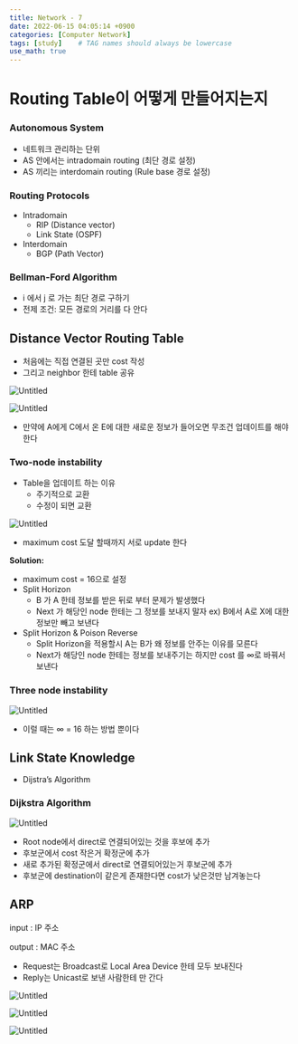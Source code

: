 ```yaml
---
title: Network - 7
date: 2022-06-15 04:05:14 +0900
categories: [Computer Network]
tags: [study]    # TAG names should always be lowercase
use_math: true
---
```


# Routing Table이 어떻게 만들어지는지

### Autonomous System

- 네트워크 관리하는 단위
- AS 안에서는 intradomain routing (최단 경로 설정)
- AS 끼리는 interdomain routing (Rule base 경로 설정)

### Routing Protocols

- Intradomain
    - RIP (Distance vector)
    - Link State (OSPF)
- Interdomain
    - BGP (Path Vector)

### Bellman-Ford Algorithm

- i 에서 j 로 가는 최단 경로 구하기
- 전제 조건: 모든 경로의 거리를 다 안다

## Distance Vector Routing Table

- 처음에는 직접 연결된 곳만 cost 작성
- 그리고 neighbor 한테 table 공유

![Untitled](https://s3-us-west-2.amazonaws.com/secure.notion-static.com/fb9fc70e-4ede-46fe-b31d-7e8662c7cb1c/Untitled.png)

![Untitled](https://s3-us-west-2.amazonaws.com/secure.notion-static.com/87137f88-4b09-4dee-9959-9924969fdf1e/Untitled.png)

- 만약에 A에게 C에서 온 E에 대한 새로운 정보가 들어오면 무조건 업데이트를 해야한다

### Two-node instability

- Table을 업데이트 하는 이유
    - 주기적으로 교환
    - 수정이 되면 교환

![Untitled](https://s3-us-west-2.amazonaws.com/secure.notion-static.com/d311c4d0-db31-419b-99dc-188ab3a5e7ca/Untitled.png)

- maximum cost 도달 할때까지 서로 update 한다

**Solution:**

- maximum cost = 16으로 설정
- Split Horizon
    - B 가 A 한테 정보를 받은 뒤로 부터 문제가 발생했다
    - Next 가 해당인 node 한테는 그 정보를 보내지 말자
    ex) B에서 A로 X에 대한 정보만 빼고 보낸다
- Split Horizon & Poison Reverse
    - Split Horizon을 적용할시 A는 B가 왜 정보를 안주는 이유를 모른다
    - Next가 해당인 node 한테는 정보를 보내주기는 하지만 cost 를 $\infty$로 바꿔서 보낸다

### Three node instability

![Untitled](https://s3-us-west-2.amazonaws.com/secure.notion-static.com/f2d30fb1-cbbf-4fdb-8fcb-f5ebec010156/Untitled.png)

- 이럴 때는 $\infty$ = 16 하는 방법 뿐이다

## Link State Knowledge

- Dijstra’s Algorithm

### Dijkstra Algorithm

![Untitled](https://s3-us-west-2.amazonaws.com/secure.notion-static.com/18ddc8c5-aa2a-4b76-8ae5-affe1639bed8/Untitled.png)

- Root node에서 direct로 연결되어있는 것을 후보에 추가
- 후보군에서 cost 작은거 확정군에 추가
- 새로 추가된 확정군에서 direct로 연결되어있는거 후보군에 추가
- 후보군에 destination이 같은게 존재한다면 cost가 낮은것만 남겨놓는다

## ARP

input : IP 주소

output : MAC 주소

- Request는 Broadcast로  Local Area Device 한테 모두 보내진다
- Reply는 Unicast로 보낸 사람한테 만 간다

![Untitled](https://s3-us-west-2.amazonaws.com/secure.notion-static.com/b20cc516-1824-440e-855e-fbc9295aced9/Untitled.png)

![Untitled](https://s3-us-west-2.amazonaws.com/secure.notion-static.com/4ad71aff-2413-4f5d-a7ef-a18beb1cc3c6/Untitled.png)

![Untitled](https://s3-us-west-2.amazonaws.com/secure.notion-static.com/730b6574-3921-4d48-bcd4-f26c6a58ca36/Untitled.png)